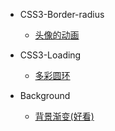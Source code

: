 * CSS3-Border-radius
  * [头像的动画](basic.md)

* CSS3-Loading
  * [多彩圆环](loading-1.md)

* Background
  * [背景渐变(好看)](background-1.md)